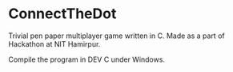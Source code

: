 # ConnectTheDot
Trivial pen paper multiplayer game written in C. Made as a part of Hackathon at NIT Hamirpur.

Compile the program in DEV C under Windows.
